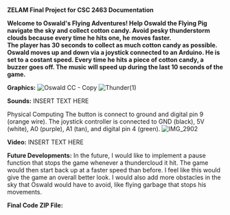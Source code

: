 
**ZELAM Final Project for CSC 2463 Documentation**

**Welcome to Oswald's Flying Adventures! Help Oswald the Flying Pig navigate the sky and collect cotton candy.  Avoid pesky thunderstorm clouds because every time he hits one, he moves faster.  
The player has 30 seconds to collect as much cotton candy as possible.  Oswald moves up and down via a joystick connected to an Arduino. He is set to a costant speed. Every time he hits a piece of cotton candy, a buzzer goes off.  The music will speed up during the last 10 seconds of the game.**

**Graphics:**
![Oswald   CC - Copy](https://user-images.githubusercontent.com/97987830/164994747-47dbfd6c-8324-48a1-8f80-3f90cbae14d8.png)
![Thunder(1)](https://user-images.githubusercontent.com/97987830/164995063-18351409-7843-4a44-b841-5c3ae091cbe0.png)

**Sounds:**
INSERT TEXT HERE

Physical Computing
The button is connect to ground and digital pin 9 (orange wire).
The joystick controller is connected to GND (black), 5V (white), A0 (purple), A1 (tan), and digital pin 4 (green).
![IMG_2902](https://user-images.githubusercontent.com/97987830/166120741-fafa26d9-8421-4c6a-9cc4-7a118711675f.jpg)


**Video:** INSERT TEXT HERE

**Future Developments:**
In the future, I would like to implement a pause function that stops the game whenever a thundercloud it hit.  The game would then start back up at a faster speed than before.  I feel like this would give the game an overall better look.  I would also add more obstacles in the sky that Oswald would have to avoid, like flying garbage that stops his movements.

**Final Code ZIP File:**
